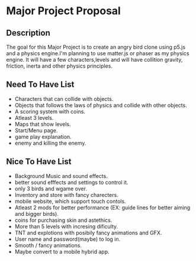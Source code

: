 # Major Project Proposal

## Description
The goal for this Major Project is to create an angry bird clone using p5.js and a physics engine.I'm planning to use matter.js or phaser as my physics engine. It will have a few characters,levels and will have collition gravity, friction, inerta and other physics principles.

## Need To Have List
- Characters that can collide with objects.
- Objects that  follows the laws of physics and collide with other objects.
- A scoring system with coins.
- Atleast 3 levels.
- Maps that show levels.
- Start/Menu page.
- game play explanation. 
- enemy and killing the enemy.

## Nice To Have List 
- Background Music and sound effects.
- better sound efffects and settings to control it.
- only 3 birds and wgame over.
- Inventory and store with fancy charecters.
- mobile website, which support touch contols.
- Atleast 2 mods for better performance (EX: guide lines for better aiming and bigger birds).
- coins for purchasing skin and astethics.
- More than 5 levels with incresing dificulty.
- TNT and explotions with posibily fancy animations and GFX.
- User name and password(maybe) to log in.
- Smooth / fancy animations.
- Maybe convert to a mobile hybrid app.